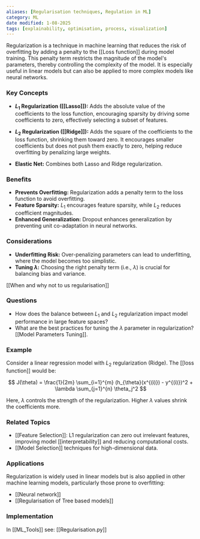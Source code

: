 ```yaml
---
aliases: [Regularisation techniques, Regulation in ML]
category: ML
date modified: 1-08-2025
tags: [explainability, optimisation, process, visualization]
---
```

Regularization is a technique in machine learning that reduces the risk of overfitting by adding a penalty to the [[Loss function]] during model training. This penalty term restricts the magnitude of the model's parameters, thereby controlling the complexity of the model. It is especially useful in linear models but can also be applied to more complex models like neural networks.

### Key Concepts

- **$L_1$ Regularization ([[Lasso]]):** Adds the absolute value of the coefficients to the loss function, encouraging sparsity by driving some coefficients to zero, effectively selecting a subset of features.
  
- **$L_2$ Regularization ([[Ridge]]):** Adds the square of the coefficients to the loss function, shrinking them toward zero. It encourages smaller coefficients but does not push them exactly to zero, helping reduce overfitting by penalizing large weights.

- **Elastic Net:** Combines both Lasso and Ridge regularization.

### Benefits

- **Prevents Overfitting:** Regularization adds a penalty term to the loss function to avoid overfitting.
- **Feature Sparsity:** $L_1$ encourages feature sparsity, while $L_2$ reduces coefficient magnitudes.
- **Enhanced Generalization:** Dropout enhances generalization by preventing unit co-adaptation in neural networks.

### Considerations

- **Underfitting Risk:** Over-penalizing parameters can lead to underfitting, where the model becomes too simplistic.
- **Tuning $\lambda$:** Choosing the right penalty term (i.e., $\lambda$) is crucial for balancing bias and variance.

[[When and why not to us regularisation]]
### Questions
- How does the balance between $L_1$ and $L_2$ regularization impact model performance in large feature spaces?
- What are the best practices for tuning the $\lambda$ parameter in regularization? [[Model Parameters Tuning]].

### Example

Consider a linear regression model with $L_2$ regularization (Ridge). The [[loss function]] would be:

$$ J(\theta) = \frac{1}{2m} \sum_{i=1}^{m} (h_{\theta}(x^{(i)}) - y^{(i)})^2 + \lambda \sum_{j=1}^{n} \theta_j^2 $$

Here, $\lambda$ controls the strength of the regularization. Higher $\lambda$ values shrink the coefficients more.
### Related Topics

- [[Feature Selection]]: L1 regularization can zero out irrelevant features, improving model [[interpretability]] and reducing computational costs.
- [[Model Selection]] techniques for high-dimensional data.

### Applications

Regularization is widely used in linear models but is also applied in other machine learning models, particularly those prone to overfitting:

- [[Neural network]]
- [[Regularisation of Tree based models]]

### Implementation

In [[ML_Tools]] see: [[Regularisation.py]]
